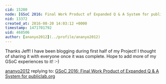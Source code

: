 ```yaml
---
cid: 15200
node: [GSoC 2016: Final Work Product of Expanded Q & A System for publiclab.org](../notes/ananyo2012/08-20-2016/gsoc-2016-final-work-product-of-expanded-q-a-system-for-publiclab-org)
nid: 13372
created_at: 2016-08-20 14:03:12 +0000
timestamp: 1471701792
uid: 468506
author: [ananyo2012](../profile/ananyo2012)
---
```


Thanks Jeff! I have been blogging during first half of my Project! I thought of sharing it with everyone once it was complete. Hope to add more of my GSoC experiences to it! :-) 

[ananyo2012](../profile/ananyo2012) replying to: [GSoC 2016: Final Work Product of Expanded Q & A System for publiclab.org](../notes/ananyo2012/08-20-2016/gsoc-2016-final-work-product-of-expanded-q-a-system-for-publiclab-org)

